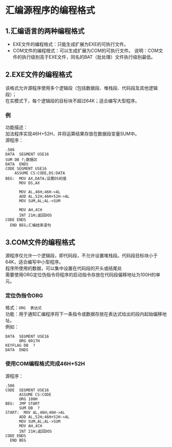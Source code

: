 # 汇编源程序的编程格式
## 1.汇编语言的两种编程格式
* EXE文件的编程格式：只能生成扩展为EXE的可执行文件。
* COM文件的编程根式：可以生成扩展为COM的可执行文件。
说明：COM文件的执行级别高于EXE文件，同名的BAT（批处理）文件执行级别最低。
## 2.EXE文件的编程格式
该格式允许源程序使用多个逻辑段（包括数据段、堆栈段、代码段及其他逻辑段）；  
在实模式下，每个逻辑段的目标块不超过64K；适合编写大型程序。  
### 例
功能描述：  
加法程序实现46H+52H，并将运算结果存放在数据段变量SUM中。  
源程序：  
```
.586
DATA  SEGMENT USE16
SUM DB ?;数据区
DATA  ENDS
CODE SEGMENT USE16
    ASSUME CS:CODE,DS:DATA
BEG:  MOV AX,DATA;设置DS初值
      MOV DS,AX
      
      MOV AL,46H;46H->AL
      ADD AL,52H;46H+52H->AL
      MOV SUM,AL;AL->SUM
      
      MOV AH,4CH
      INT 21H;返回DOS
CODE ENDS
  END BEG;汇编结束语句
```
## 3.COM文件的编程格式
源程序仅允许一个逻辑段，即代码段，不允许设置堆栈段。代码段目标块小于64K，适合编写中小型程序。  
程序所使用的数据，可以集中设置在代码段的开头或结尾处  
需要使用ORG定位伪指令将程序的启动指令存放在代码段偏移地址为100H的单元。  
### 定位伪指令ORG
格式：`ORG  表达式`  
功能：用于通知汇编程序将下一条指令或数据存放在表达式给出的段内起始偏移地址。  
例如：
```
DATA  SEGMENT USE16
      ORG 0017H
KEYFLAG DB  ?
DATA  ENDS
```
### 使用COM编程格式完成46H+52H
源程序：
```
.586
CODE  SEGMENT USE16
      ASSUME CS:CODE
      ORG 100H
BEG:  JMP START
      SUM DB  ?
START:  MOV AL,46H;46H->AL
      ADD AL,52H;46H+52H->AL
      MOV SUM,AL;AL->SUM
      MOV AH,4CH
      INT 21H;返回DOS
CODE ENDS
  END BEG   
```

